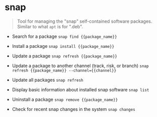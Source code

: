 # snap
> Tool for managing the "snap" self-contained software packages.
> Similar to what `apt` is for ".deb".

- Search for a package
`snap find {{package_name}}`

- Install a package
`snap install {{package_name}}`

- Update a package
`snap refresh {{package_name}}`

- Update a package to another channel (track, risk, or branch)
`snap refresh {{package_name}} --channel={{channel}}`

- Update all packages
`snap refresh`

- Display basic information about installed snap software
`snap list`

- Uninstall a package
`snap remove {{package_name}}`

- Check for recent snap changes in the system
`snap changes`

